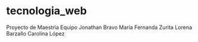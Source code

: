 # tecnologia_web
Proyecto de Maestria
Equipo
Jonathan Bravo
María Fernanda Zurita
Lorena Barzallo
Carolina López
